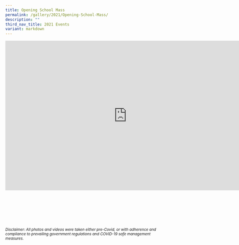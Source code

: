 ```yaml
---
title: Opening School Mass
permalink: /gallery/2021/Opening-School-Mass/
description: ""
third_nav_title: 2021 Events
variant: markdown
---
```

<iframe allowfullscreen="true" height="469" width="760" frameborder="0" src="https://docs.google.com/presentation/d/e/2PACX-1vQOlQE5OxuxkjlMmkFX3yrHWRPtRxVT54JgwLRxhWLlz46Qqaz-pFs7ZYb4vSNW3-8kQt6t2jmN4q6g/embed?start=true&amp;loop=true&amp;delayms=3000"></iframe>

<br><br><br><br><br><br>
<sup>_Disclaimer: All photos and videos were taken either pre-Covid, or with adherence and compliance to prevailing government regulations and COVID-19 safe management measures._</sup>